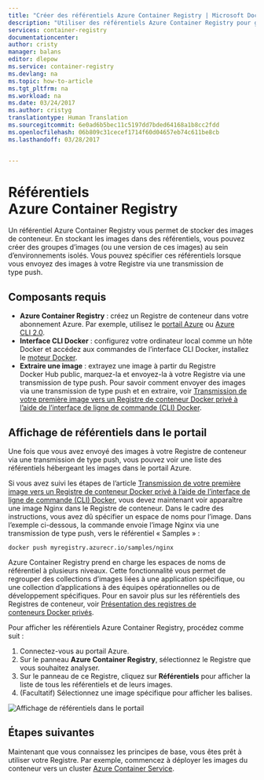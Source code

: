 ```yaml
---
title: "Créer des référentiels Azure Container Registry | Microsoft Docs"
description: "Utiliser des référentiels Azure Container Registry pour gérer des images Docker"
services: container-registry
documentationcenter: 
author: cristy
manager: balans
editor: dlepow
ms.service: container-registry
ms.devlang: na
ms.topic: how-to-article
ms.tgt_pltfrm: na
ms.workload: na
ms.date: 03/24/2017
ms.author: cristyg
translationtype: Human Translation
ms.sourcegitcommit: 6e0ad6b5bec11c5197dd7bded64168a1b8cc2fdd
ms.openlocfilehash: 06b809c31cecef1714f60d04657eb74c611be8cb
ms.lasthandoff: 03/28/2017


---
```

# <a name="azure-container-registry-repositories"></a>Référentiels Azure Container Registry

Un référentiel Azure Container Registry vous permet de stocker des images de conteneur. En stockant les images dans des référentiels, vous pouvez créer des groupes d’images (ou une version de ces images) au sein d’environnements isolés. Vous pouvez spécifier ces référentiels lorsque vous envoyez des images à votre Registre via une transmission de type push.


## <a name="prerequisites"></a>Composants requis
* **Azure Container Registry** : créez un Registre de conteneur dans votre abonnement Azure. Par exemple, utilisez le [portail Azure](container-registry-get-started-portal.md) ou [Azure CLI 2.0](container-registry-get-started-azure-cli.md).
* **Interface CLI Docker** : configurez votre ordinateur local comme un hôte Docker et accédez aux commandes de l’interface CLI Docker, installez le [moteur Docker](https://docs.docker.com/engine/installation/).
* **Extraire une image** : extrayez une image à partir du Registre Docker Hub public, marquez-la et envoyez-la à votre Registre via une transmission de type push. Pour savoir comment envoyer des images via une transmission de type push et en extraire, voir [Transmission de votre première image vers un Registre de conteneur Docker privé à l’aide de l’interface de ligne de commande (CLI) Docker](container-registry-get-started-docker-cli.md).


## <a name="viewing-repositories-in-the-portal"></a>Affichage de référentiels dans le portail

Une fois que vous avez envoyé des images à votre Registre de conteneur via une transmission de type push, vous pouvez voir une liste des référentiels hébergeant les images dans le portail Azure.

Si vous avez suivi les étapes de l’article [Transmission de votre première image vers un Registre de conteneur Docker privé à l’aide de l’interface de ligne de commande (CLI) Docker](container-registry-get-started-docker-cli.md), vous devez maintenant voir apparaître une image Nginx dans le Registre de conteneur. Dans le cadre des instructions, vous avez dû spécifier un espace de noms pour l’image. Dans l’exemple ci-dessous, la commande envoie l’image Nginx via une transmission de type push, vers le référentiel « Samples » :

```
docker push myregistry.azurecr.io/samples/nginx
```
 Azure Container Registry prend en charge les espaces de noms de référentiel à plusieurs niveaux. Cette fonctionnalité vous permet de regrouper des collections d’images liées à une application spécifique, ou une collection d’applications à des équipes opérationnelles ou de développement spécifiques. Pour en savoir plus sur les référentiels des Registres de conteneur, voir [Présentation des registres de conteneurs Docker privés](container-registry-intro.md).

Pour afficher les référentiels Azure Container Registry, procédez comme suit :

1. Connectez-vous au portail Azure.
2. Sur le panneau **Azure Container Registry**, sélectionnez le Registre que vous souhaitez analyser.
3. Sur le panneau de ce Registre, cliquez sur **Référentiels** pour afficher la liste de tous les référentiels et de leurs images.
4. (Facultatif) Sélectionnez une image spécifique pour afficher les balises.

![Affichage de référentiels dans le portail](./media/container-registry-repositories/container-registry-repositories.png)


## <a name="next-steps"></a>Étapes suivantes
Maintenant que vous connaissez les principes de base, vous êtes prêt à utiliser votre Registre. Par exemple, commencez à déployer les images du conteneur vers un cluster [Azure Container Service](https://azure.microsoft.com/documentation/services/container-service/).

